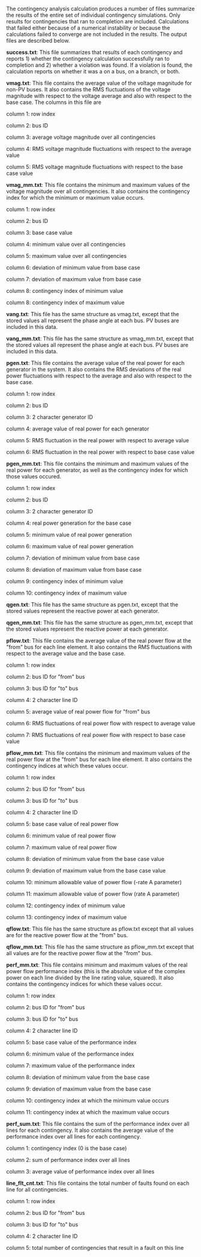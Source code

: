The contingency analysis calculation produces a number of files summarize the
results of the entire set of individual contingency simulations. Only results
for contingencies that ran to completion are included. Calculations that failed
either because of a numerical instability or because the calculations failed to
converge are not included in the results. The output files are described below.

**success.txt**: This file summarizes that results of each contingency and
reports 1) whether the contingency calculation successfully ran to completion
and 2) whether a violation was found. If a violation is found, the calculation
reports on whether it was a on a bus, on a branch, or both.

**vmag.txt**: This file contains the average value of the voltage magnitude for
non-PV buses. It also contains the RMS fluctuations of the voltage magnitude
with respect to the voltage average and also with respect to the base case. The
columns in this file are

column 1: row index

column 2: bus ID

column 3: average voltage magnitude over all contingencies

column 4: RMS voltage magnitude fluctuations with respect to the average value

column 5: RMS voltage magnitude fluctuations with respect to the base case value

**vmag\_mm.txt**: This file contains the minimum and maximum values of the
voltage magnitude over all contingencies. It also contains the contingency index
for which the minimum or maximum value occurs.

column 1: row index

column 2: bus ID

column 3: base case value

column 4: minimum value over all contingencies

column 5: maximum value over all contingencies

column 6: deviation of minimum value from base case

column 7: deviation of maximum value from base case

column 8: contingency index of minimum value

column 8: contingency index of maximum value

**vang.txt**: This file has the same structure as vmag.txt, except that the
stored values all represent the phase angle at each bus. PV buses are included
in this data.

**vang\_mm.txt**: This file has the same structure as vmag\_mm.txt, except that the
stored values all represent the phase angle at each bus. PV buses are included
in this data.

**pgen.txt**: This file contains the average value of the real power for each
generator in the system. It also contains the RMS deviations of the real power
fluctuations with respect to the average and also with respect to the base case.

column 1: row index

column 2: bus ID

column 3: 2 character generator ID

column 4: average value of real power for each generator

column 5: RMS fluctuation in the real power with respect to average value

column 6: RMS fluctuation in the real power with respect to base case value

**pgen\_mm.txt**: This file contains the minimum and maximum values of the real
power for each generator, as well as the contingency index for which those
values occured.

column 1: row index

column 2: bus ID

column 3: 2 character generator ID

column 4: real power generation for the base case

column 5: minimum value of real power generation

column 6: maximum value of real power generation

column 7: deviation of minimum value from base case

column 8: deviation of maximum value from base case

column 9: contingency index of minimum value

column 10: contingency index of maximum value

**qgen.txt**: This file has the same structure as pgen.txt, except that the
stored values represent the reactive power at each generator.

**qgen\_mm.txt**: This file has the same structure as pgen\_mm.txt, except that
the stored values represent the reactive power at each generator.

**pflow.txt**: This file contains the average value of the real power flow at
the "from" bus for each line element. It also contains the RMS fluctuations with
respect to the average value and the base case.

column 1: row index

column 2: bus ID for "from" bus

column 3: bus ID for "to" bus

column 4: 2 character line ID

column 5: average value of real power flow for "from" bus

column 6: RMS fluctuations of real power flow with respect to average value

column 7: RMS fluctuations of real power flow with respect to base case value

**pflow\_mm.txt**: This file contains the minimum and maximum values of the real
power flow at the "from" bus for each line element. It also contains the
contingency indices at which these values occur.

column 1: row index

column 2: bus ID for "from" bus

column 3: bus ID for "to" bus

column 4: 2 character line ID

column 5: base case value of real power flow

column 6: minimum value of real power flow

column 7: maximum value of real power flow

column 8: deviation of minimum value from the base case value

column 9: deviation of maximum value from the base case value

column 10: minimum allowable value of power flow (-rate A parameter)

column 11: maximum allowable value of power flow (rate A parameter)

column 12: contingency index of minimum value

column 13: contingency index of maximum value

**qflow.txt**: This file has the same structure as pflow.txt except that all
values are for the reactive power flow at the "from" bus.

**qflow_mm.txt**: This file has the same structure as pflow\_mm.txt except that
all values are for the reactive power flow at the "from" bus.

**perf\_mm.txt**: This file contains minimum and maximum values of the real
power flow performance index (this is the absolute value of the complex power on
each line divided by the line rating value, squared). It also contains the
contingency indices for which these values occur.

column 1: row index

column 2: bus ID for "from" bus

column 3: bus ID for "to" bus

column 4: 2 character line ID

column 5: base case value of the performance index

column 6: minimum value of the performance index

column 7: maximum value of the performance index

column 8: deviation of minimum value from the base case

column 9: deviation of maximum value from the base case

column 10: contingency index at which the minimum value occurs

column 11: contingency index at which the maximum value occurs

**perf\_sum.txt**: This file contains the sum of the performance index over all
lines for each contingency. It also contains the average value of the
performance index over all lines for each contingency.

column 1: contingency index (0 is the base case)

column 2: sum of performance index over all lines

column 3: average value of performance index over all lines

**line\_flt\_cnt.txt**: This file contains the total number of faults found on
each line for all contingencies.

column 1: row index

column 2: bus ID for "from" bus

column 3: bus ID for "to" bus

column 4: 2 character line ID

column 5: total number of contingencies that result in a fault on this line
